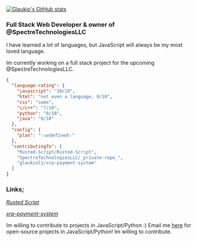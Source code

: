 [![Glaukio's GitHub stats](https://github-readme-stats.vercel.app/api?username=glaukiol1)](https://github.com/anuraghazra/github-readme-stats)
### Full Stack Web Developer & owner of @SpectreTechnologiesLLC
I have learned a lot of languages, but JavaScript will always be my most loved language.

Im currently working on a full stack project for the upcoming @SpectreTechnologiesLLC.
```JSON
{
  "language-rating": {
    "javascript": "10/10",
    "html": "not even a language, 0/10",
    "css": "same",
    "c/c++": "7/10",
    "python": "8/10",
    "java": "9/10"
  },
  "config": {
    "plan": "✨undefined✨"
  },
  "contributingTo": [
    "Rusted-Script/Rusted-Script",
    "SpectreTechnologiesLLC/_private-repo_",
    "glaukiol1/xrp-payment-system"
  ]
}
```

### Links;

[*Rusted Script*](https://github.com/Rusted-Script/Rusted-Script)

[*xrp-payment-system*](https://github.com/glaukiol1/xrp-payment-system)


Im willing to contribute to projects in JavaScript/Python :)
Email me [here](mailto:gllupo@outlook.com) for open-source projects in JavaScript/Python! Im willing to contribute.
